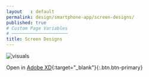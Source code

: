 ```yaml
---
layout   : default
permalink: design/smartphone-app/screen-designs/
published: true
# Custom Page Variables
# ─────────────────────
title: Screen Designs
---
```


![visuals](/1718-nmd3-project-broekaert_denuwelaere/assets/images/visualsp.jpg)

Open in [Adobe XD](https://xd.adobe.com/view/0284c0a7-68bc-49ce-6145-55db7a3ab1ec-74b5/){:target="_blank"}{:.btn.btn-primary}
